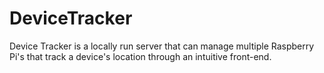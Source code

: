 # DeviceTracker
Device Tracker is a locally run server that can manage multiple Raspberry Pi's that track a device's location through an intuitive front-end.
